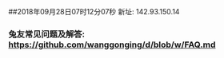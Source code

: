 ##2018年09月28日07时12分07秒 新址: 142.93.150.14
### 兔友常见问题及解答: https://github.com/wanggonging/d/blob/w/FAQ.md
